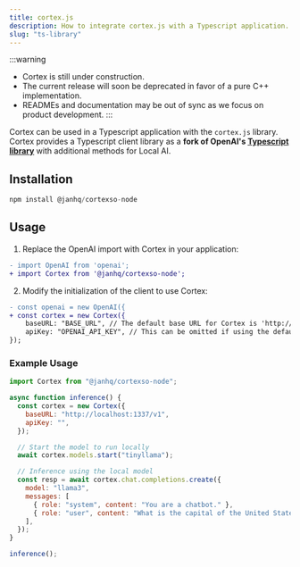 ```yaml
---
title: cortex.js
description: How to integrate cortex.js with a Typescript application.
slug: "ts-library"
---
```


:::warning
- Cortex is still under construction.
- The current release will soon be deprecated in favor of a pure C++ implementation.
- READMEs and documentation may be out of sync as we focus on product development.
:::

Cortex can be used in a Typescript application with the `cortex.js` library. Cortex provides a Typescript client library as a **fork of OpenAI's [Typescript library](https://github.com/openai/openai-node)** with additional methods for Local AI.

## Installation

```ts
npm install @janhq/cortexso-node
```

## Usage

1. Replace the OpenAI import with Cortex in your application:

```diff
- import OpenAI from 'openai';
+ import Cortex from '@janhq/cortexso-node';
```

2. Modify the initialization of the client to use Cortex:

```diff
- const openai = new OpenAI({
+ const cortex = new Cortex({
    baseURL: "BASE_URL", // The default base URL for Cortex is 'http://localhost:1337'
    apiKey: "OPENAI_API_KEY", // This can be omitted if using the default
});

```

### Example Usage

```js
import Cortex from "@janhq/cortexso-node";

async function inference() {
  const cortex = new Cortex({
    baseURL: "http://localhost:1337/v1",
    apiKey: "",
  });

  // Start the model to run locally
  await cortex.models.start("tinyllama");

  // Inference using the local model
  const resp = await cortex.chat.completions.create({
    model: "llama3",
    messages: [
      { role: "system", content: "You are a chatbot." },
      { role: "user", content: "What is the capital of the United States?" },
    ],
  });
}

inference();
```
